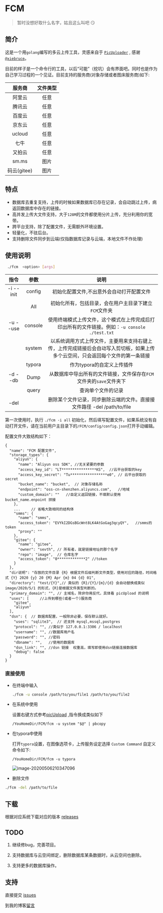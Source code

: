 # FCM

> 暂时没想好取什么名字，姑且这么叫吧 :smirk:

## 简介

这是一个用`golang`编写的多云上传工具，灵感来自于 [`PicUploader`](https://github.com/sevth-developer/PicUploader) , 感谢[`@xiebruce`](https://github.com/xiebruce)。

目前的样子是一个命令行的工具，以后“可能”（挖坑）会有界面吧。同时也是作为自己学习过程的一个见证。目前支持的服务商(对象存储或者图床服务商)如下:

|   服务商    | 文件类型 |
| :---------: | :------: |
|   阿里云    |   任意   |
|   腾讯云    |   任意   |
|   百度云    |   任意   |
|   京东云    |   任意   |
|   ucloud    |   任意   |
|    七牛     |   任意   |
|   又拍云    |   任意   |
|    sm.ms    |   图片   |
| 码云(gitee) |   图片   |

## 特点

- 数据库去重复支持，上传的时候如果数据库已存在记录，会自动跳过上传，病返回数据库中存在的链接。
- 高并发上传大文件支持，大于`128M`的文件都使用分片上传，充分利用你的宽带。
- 跨平台支持，除了配置文件，无需额外环境设置。
- 轻量化，不驻后台。
- 支持删除文件同步到云端(仅指数据库记录与云端，本地文件不作处理)

## 使用说明

```bash
 ./fcm  <option> [args]
```

|    指令    |  参数   |                             说明                             |
| :--------: | :-----: | :----------------------------------------------------------: |
| -i  --init | config  |          初始化配置文件,不出意外会自动打开配置文件           |
|            |   All   |    初始化所有，包括目录，会在用户主目录下建立`FCM`文件夹     |
| -u   --use | console | 使用终端模式上传文件，这个模式在上传完成后打印出所有的文件链接。例如：`-u console ./test.txt` |
|            | system  | 以系统调用方式上传文件，主要用来支持右键上传，上传完成链接后会自动写入剪切板，如果上传多个云空间，只会返回每个文件的第一条链接 |
|            | typora  |                  作为typora的自定义上传插件                  |
|  -d  --db  |  Dump   | 从数据库中导出所有的文件链接，文件保存在`FCM`文件夹的`save`文件夹下 |
|            |  query  |                      查询单个文件的记录                      |
|    -del    |         | 删除某个文件记录，同步删除云端的文件。直接接文件路径 -del /path/to/file |

第一次使用时，执行 `./fcm -i all` 初始化，然后填写配置文件，如果系统没有自动打开文件，请在当前用户主目录下的`/FCM/config/config.json`打开手动编辑。

配置文件大致结构如下：

```
{
  "name": "FCM 配置文件",
  "storage_types": {
    "aliyun": {
      "name": "Aliyun oss SDK",	//无关紧要的参数
      "access_key_id": "LT****************KS",	//云平台获取的key
      "access_key_secret": "Tu*****************e0",	// 云平台获取的secret
      "bucket_name": "bucket",	// 对象存储名称
      "endpoint": "oss-cn-shenzhen.aliyuncs.com",	//地域
      "custom_domain": ""	//自定义返回链接，不填默认使用 bucket_name.enpoint 拼接
    },
    ...		// 省略大致相同的结构体
    "smms": {
      "name": "smms",
      "access_token": "EVYkI2DGsBGcWnt8LK4AtGoGag3qcyQY",	//smms的token
      "proxy": ""
    },
    "gitee": {
      "name": "gitee",
      "owner": "sevth",	// 所有者，就是链接地址的那个名字
      "repo": "image",	// 仓库名字
      "access_token": "0*************2"	//token
    }
  },
  "dir说明": "存放的文件目录 {R} 根据文件后缀判断文件类型，使用对应的路径，时间格式 {Y} 2020 {y} 20 {M} Apr {m} 04 {d} 01",
  "directory": "test/{Y}",// 类似的 {R}/{Y}/{m}/{d} 会自动替换成类似 image/2020/5/1 的形式，{R}是根据文件类型判断的。
  "primary_domain": "",	// 主域名，除非你用反代，具体看 picUpload 的说明
  "uses": [		//上传到哪些(或者一个)服务商
    "gitee",
    "aliyun"		
  ],
  "dsn": {	// 数据库配置，一般除非必要，保存默认就好。
    "uses": "sqlite3",	// 还支持 mysql,mssql,postgres
    "protocol": "",	//类似于 127.0.0.1:3306 / localhost
    "username": "",	//数据库用户名
    "password": "",	//密码
    "dbname": "",	//使用的数据库
    "dsn_link": "",	//dsn 链接  权重高，填写即使用dsn链接连接数据库
    "debug": false
  }
}
```

### 直接使用

- 在终端中输入

  ```bash
  ./fcm -u console /path/to/you/file1 /path/to/you/file2
  ```

- 在系统中使用

  设置右键方式参考[picUpload](https://github.com/sevth-developer/PicUploader) ,指令换成类似如下 

  ```
  /YouHomeDir/FCM/fcm -u system "$@" | pbcopy
  ```

- 在typora中使用

  打开`typora`设置，在图像选项卡，上传服务设定选择 `Custom Command` 自定义命令如下:

  ```
  /YouHomeDir/FCM/fcm -u typora
  ```

  ![image-20200506210347096](https://img.sevth.com/test/2020/LdvdVVVWHlMbSFIC.png)
  
- 删除文件

```bash
./fcm -del /path/to/file
```



## 下载

根据对应系统下载对应的版本 [releases](https://github.com/sevth-developer/FCM/releases)

## TODO

1. 继续修bug，完善项目。

1. 支持数据库与云空间绑定，删除数据库某条数据时，从云空间也删除。
2. 支持更多的数据库操作。

## 支持

直接提交 [issues](https://github.com/sevth-developer/FCM/issues)

到我的博客[留言](https://sevth.com/message/)